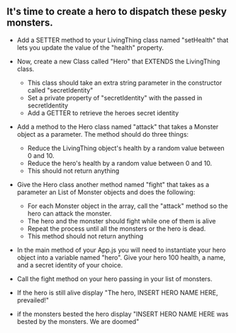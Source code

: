 ## It's time to create a hero to dispatch these pesky monsters.
 
 - Add a SETTER method to your LivingThing class named "setHealth" that lets you update the value
 of the "health" property.

- Now, create a new Class called "Hero" that EXTENDS the LivingThing class.
	- This class should take an extra string parameter in the constructor called "secretIdentity"
	- Set a private property of "secretIdentity" with the passed in secretIdentity
	- Add a GETTER to retrieve the heroes secret identity
 
- Add a method to the Hero class named "attack" that takes a Monster object as a parameter. The method should do three things:
	- Reduce the LivingThing object's health by a random value between 0 and 10.
	- Reduce the hero's health by a random value between 0 and 10.
	- This should not return anything

- Give the Hero class another method named "fight" that takes as a parameter an List of Monster objects
 and does the following:
 	- For each Monster object in the array, call the "attack" method so the hero can attack the monster.
	- The hero and the monster should fight while one of them is alive
	- Repeat the process until all the monsters or the hero is dead.
	- This method should not return anything

- In the main method of your App.js you will need to instantiate your hero object into a variable named "hero". Give your hero 100 health, a name, and a secret identity of your choice.

- Call the fight method on your hero passing in your list of monsters.
- If the hero is still alive display "The hero, INSERT HERO NAME HERE, prevailed!"
- if the monsters bested the hero display "INSERT HERO NAME HERE was bested by the monsters. We are doomed"
